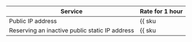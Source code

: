 | Service | Rate for 1 hour |
| ----- | ----- |
| Public IP address | {{ sku|USD|network.public_fips|string }} |
| Reserving an inactive public static IP address | {{ sku|USD|network.public_fips.deallocated|string }} |